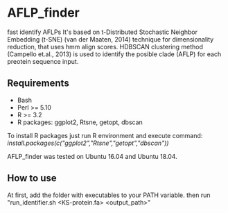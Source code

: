 # AFLP_finder
fast identify AFLPs
It's based on t-Distributed Stochastic Neighbor Embedding (t-SNE) (van der Maaten, 2014) technique for dimensionality reduction, that uses hmm align scores. HDBSCAN clustering method (Campello et.al., 2013) is used to identify the posible clade (AFLP) for each preotein sequence input.

## Requirements
* Bash
* Perl >= 5.10
* R >= 3.2
* R packages: ggplot2, Rtsne, getopt, dbscan

To install R packages just run R environment and execute command:
*install.packages(c("ggplot2","Rtsne","getopt","dbscan"))*


AFLP_finder was tested on Ubuntu 16.04 and Ubuntu 18.04.

## How to use
At first, add the folder with executables to your PATH variable.
then run "run_identifier.sh <KS-protein.fa> <output_path>"
